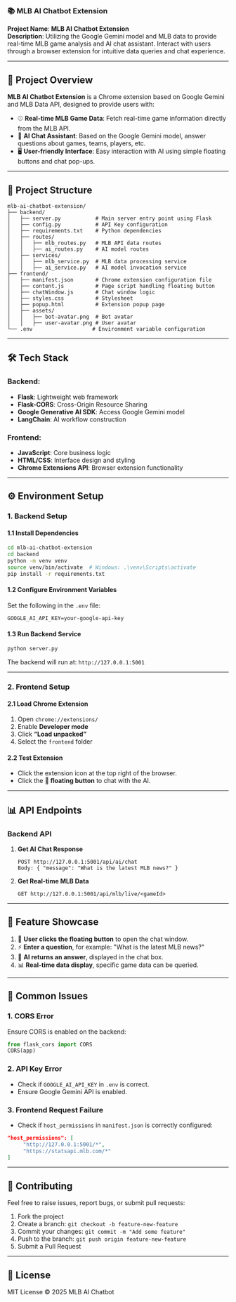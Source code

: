 ### 📚 **MLB AI Chatbot Extension**

**Project Name**: **MLB AI Chatbot Extension**  
**Description**: Utilizing the Google Gemini model and MLB data to provide real-time MLB game analysis and AI chat assistant. Interact with users through a browser extension for intuitive data queries and chat experience.

---

## 🚀 **Project Overview**

**MLB AI Chatbot Extension** is a Chrome extension based on Google Gemini and MLB Data API, designed to provide users with:

- ⚾ **Real-time MLB Game Data**: Fetch real-time game information directly from the MLB API.  
- 🤖 **AI Chat Assistant**: Based on the Google Gemini model, answer questions about games, teams, players, etc.  
- 🖥️ **User-friendly Interface**: Easy interaction with AI using simple floating buttons and chat pop-ups.

---

## 📂 **Project Structure**

```
mlb-ai-chatbot-extension/
├── backend/
│   ├── server.py           # Main server entry point using Flask
│   ├── config.py           # API Key configuration
│   ├── requirements.txt    # Python dependencies
│   ├── routes/
│   │   ├── mlb_routes.py   # MLB API data routes
│   │   ├── ai_routes.py    # AI model routes
│   ├── services/
│   │   ├── mlb_service.py  # MLB data processing service
│   │   ├── ai_service.py   # AI model invocation service
├── frontend/
│   ├── manifest.json       # Chrome extension configuration file
│   ├── content.js          # Page script handling floating button
│   ├── chatWindow.js       # Chat window logic
│   ├── styles.css          # Stylesheet
│   ├── popup.html          # Extension popup page
│   ├── assets/
│   │   ├── bot-avatar.png  # Bot avatar
│   │   ├── user-avatar.png # User avatar
└── .env                   # Environment variable configuration
```

---

## 🛠️ **Tech Stack**

### **Backend:**
- **Flask**: Lightweight web framework  
- **Flask-CORS**: Cross-Origin Resource Sharing  
- **Google Generative AI SDK**: Access Google Gemini model  
- **LangChain**: AI workflow construction  

### **Frontend:**
- **JavaScript**: Core business logic  
- **HTML/CSS**: Interface design and styling  
- **Chrome Extensions API**: Browser extension functionality  

---

## ⚙️ **Environment Setup**

### **1. Backend Setup**

#### **1.1 Install Dependencies**
```bash
cd mlb-ai-chatbot-extension
cd backend
python -m venv venv
source venv/bin/activate  # Windows: .\venv\Scripts\activate
pip install -r requirements.txt
```

#### **1.2 Configure Environment Variables**
Set the following in the `.env` file:

```env
GOOGLE_AI_API_KEY=your-google-api-key
```

#### **1.3 Run Backend Service**
```bash
python server.py
```
The backend will run at: `http://127.0.0.1:5001`

---

### **2. Frontend Setup**

#### **2.1 Load Chrome Extension**
1. Open `chrome://extensions/`  
2. Enable **Developer mode**  
3. Click **“Load unpacked”**  
4. Select the `frontend` folder  

#### **2.2 Test Extension**
- Click the extension icon at the top right of the browser.  
- Click the **💬 floating button** to chat with the AI.

---

## 📊 **API Endpoints**

### **Backend API**

1. **Get AI Chat Response**  
    ```
    POST http://127.0.0.1:5001/api/ai/chat
    Body: { "message": "What is the latest MLB news?" }
    ```

2. **Get Real-time MLB Data**  
    ```
    GET http://127.0.0.1:5001/api/mlb/live/<gameId>
    ```

---

## 🎯 **Feature Showcase**

1. 💬 **User clicks the floating button** to open the chat window.  
2. ⚡ **Enter a question**, for example: "What is the latest MLB news?"  
3. 🤖 **AI returns an answer**, displayed in the chat box.  
4. 📊 **Real-time data display**, specific game data can be queried.  

---

## 🐞 **Common Issues**

### **1. CORS Error**
Ensure CORS is enabled on the backend:
```python
from flask_cors import CORS
CORS(app)
```

### **2. API Key Error**
- Check if `GOOGLE_AI_API_KEY` in `.env` is correct.  
- Ensure Google Gemini API is enabled.

### **3. Frontend Request Failure**
- Check if `host_permissions` in `manifest.json` is correctly configured:
```json
"host_permissions": [
     "http://127.0.0.1:5001/*",
     "https://statsapi.mlb.com/*"
]
```

---

## 🤝 **Contributing**

Feel free to raise issues, report bugs, or submit pull requests:

1. Fork the project  
2. Create a branch: `git checkout -b feature-new-feature`  
3. Commit your changes: `git commit -m "Add some feature"`  
4. Push to the branch: `git push origin feature-new-feature`  
5. Submit a Pull Request

---

## 📄 **License**

MIT License © 2025 MLB AI Chatbot
````
